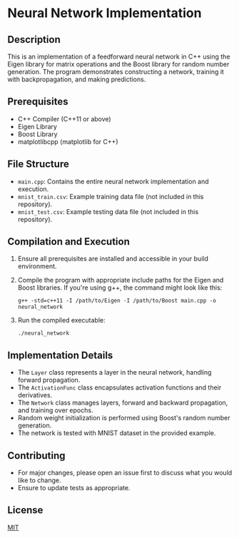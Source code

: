 # Neural Network Implementation

## Description
This is an implementation of a feedforward neural network in C++ using the Eigen library for matrix operations and the Boost library for random number generation. The program demonstrates constructing a network, training it with backpropagation, and making predictions.

## Prerequisites
- C++ Compiler (C++11 or above)
- Eigen Library
- Boost Library
- matplotlibcpp (matplotlib for C++)

## File Structure
- `main.cpp`: Contains the entire neural network implementation and execution.
- `mnist_train.csv`: Example training data file (not included in this repository).
- `mnist_test.csv`: Example testing data file (not included in this repository).

## Compilation and Execution
1. Ensure all prerequisites are installed and accessible in your build environment.
2. Compile the program with appropriate include paths for the Eigen and Boost libraries. If you're using g++, the command might look like this:

    ```
    g++ -std=c++11 -I /path/to/Eigen -I /path/to/Boost main.cpp -o neural_network
    ```

3. Run the compiled executable:

    ```
    ./neural_network
    ```

## Implementation Details
- The `Layer` class represents a layer in the neural network, handling forward propagation.
- The `ActivationFunc` class encapsulates activation functions and their derivatives.
- The `Network` class manages layers, forward and backward propagation, and training over epochs.
- Random weight initialization is performed using Boost's random number generation.
- The network is tested with MNIST dataset in the provided example.

## Contributing
- For major changes, please open an issue first to discuss what you would like to change.
- Ensure to update tests as appropriate.

## License
[MIT](https://choosealicense.com/licenses/mit/)
